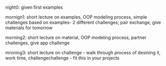 night0:  given first examples

mornign1: short lecture on examples, OOP modeling process, simple challenges based on examples- 2 different challenges; pair exchange, give materials for tomorrow

morning2: short lecture on material, OOP modeling process, partner challenges, give app challenge

mroning3: short lecture on challenge - walk through process of desining it, work time, challengechallenge - fit this in your projects
	
